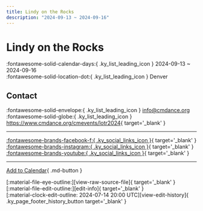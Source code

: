 ```yaml
---
title: Lindy on the Rocks
description: "2024-09-13 ~ 2024-09-16"
---
```


# Lindy on the Rocks 

:fontawesome-solid-calendar-days:{ .ky_list_leading_icon } 2024-09-13 ~ 2024-09-16  
:fontawesome-solid-location-dot:{ .ky_list_leading_icon } Denver  

## Contact

:fontawesome-solid-envelope:{ .ky_list_leading_icon } <info@cmdance.org>  
:fontawesome-solid-globe:{ .ky_list_leading_icon } <https://www.cmdance.org/cmevents/lotr2024>{ target='_blank' }  

---

 [:fontawesome-brands-facebook-f:{ .ky_social_links_icon }](https://www.facebook.com/cmdancedenver){ target='_blank' } [:fontawesome-brands-instagram:{ .ky_social_links_icon }](https://instagram.com/communitymindeddance){ target='_blank' } [:fontawesome-brands-youtube:{ .ky_social_links_icon }](https://youtube.com/@communitymindeddance){ target='_blank' }

---

[Add to Calendar](https://swing.news/ics/en/2024/us/lindy-on-the-rocks-2024.ics){ .md-button }

<div class="ky_page_footer" markdown>
<div class="ky_page_footer_trailing" markdown="span">
[:material-file-eye-outline:][view-raw-source-file]{ target='_blank' }
[:material-file-edit-outline:][edit-info]{ target='_blank' }
</div>
<div class="ky_page_footer_leading" markdown="span">
[:material-clock-edit-outline: 2024-07-14 20:00 UTC][view-edit-history]{ .ky_page_footer_history_button target='_blank' }
</div>
</div>

[view-raw-source-file]: https://github.com/swingdance/events/blob/main/2024/us/lindy-on-the-rocks-2024.json "View Raw Source File"
[edit-info]: https://github.com/swingdance/events/issues/new?assignees=&labels=update+event&projects=&template=03-update_entity.yml&title=%5B2024%2Fus%5D%20Lindy%20on%20the%20Rocks&region=us&year=2024&id=lindy-on-the-rocks-2024&name=Lindy%20on%20the%20Rocks&org_id= "Edit Info"

[view-edit-history]: https://github.com/swingdance/events/commits/main/2024/us/lindy-on-the-rocks-2024.json "View Edit History"
